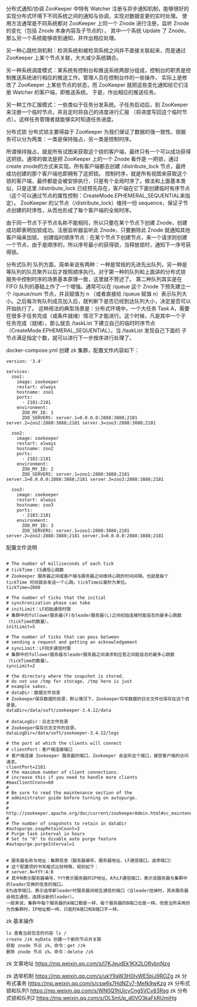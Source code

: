 分布式通知/协调
ZooKeeper 中特有 Watcher 注册与异步通知机制，能够很好的实现分布式环境下不同系统之间的通知与协调，实现对数据变更的实时处理。
使用方法通常是不同系统都对 ZooKeeper 上同一个 Znode 进行注册，监听 Znode 的变化（包括 Znode 本身内容及子节点的），
其中一个系统 Update 了 Znode，那么另一个系统能够收到通知，并作出相应处理。

另一种心跳检测机制：检测系统和被检测系统之间并不直接关联起来，而是通过 ZooKeeper 上某个节点关联，大大减少系统耦合。

另一种系统调度模式：某系统有控制台和推送系统两部分组成，控制台的职责是控制推送系统进行相应的推送工作。管理人员在控制台作的一些操作，
实际上是修改了 ZooKeeper 上某些节点的状态，而 ZooKeeper 就把这些变化通知给它们注册 Watcher 的客户端，即推送系统。
于是，作出相应的推送任务。

另一种工作汇报模式：一些类似于任务分发系统。子任务启动后，到 ZooKeeper 来注册一个临时节点，并且定时将自己的进度进行汇报
（将进度写回这个临时节点）。这样任务管理者就能够实时知道任务进度。

分布式锁
分布式锁主要得益于 ZooKeeper 为我们保证了数据的强一致性。锁服务可以分为两类：一类是保持独占，另一类是控制时序。

所谓保持独占，就是所有试图来获取这个锁的客户端，最终只有一个可以成功获得这把锁。通常的做法是把 ZooKeeper 上的一个 Znode 看作是
一把锁，通过 create znode的方式来实现。所有客户端都去创建 /distribute_lock 节点，最终成功创建的那个客户端也即拥有了这把锁。
控制时序，就是所有视图来获取这个锁的客户端，最终都是会被安排执行，只是有个全局时序了。做法和上面基本类似，只是这里 
/distribute_lock 已经预先存在，客户端在它下面创建临时有序节点（这个可以通过节点的属性控制：CreateMode.EPHEMERAL_SEQUENTIAL来指定）。
ZooKeeper 的父节点（/distribute_lock）维持一份 sequence，保证子节点创建的时序性，从而也形成了每个客户端的全局时序。

由于同一节点下子节点名称不能相同，所以只要在某个节点下创建 Znode，创建成功即表明加锁成功。注册监听器监听此 Znode，只要删除此 Znode 
就通知其他客户端来加锁。
创建临时顺序节点：在某个节点下创建节点，来一个请求则创建一个节点，由于是顺序的，所以序号最小的获得锁，当释放锁时，通知下一序号获得锁。

分布式队列
队列方面，简单来说有两种：一种是常规的先进先出队列，另一种是等队列的队员聚齐以后才按照顺序执行。对于第一种的队列和上面讲的分布式锁
服务中控制时序的场景基本原理一致，这里就不赘述了。
第二种队列其实是在 FIFO 队列的基础上作了一个增强。通常可以在 /queue 这个 Znode 下预先建立一个 /queue/num 节点，并且赋值为 n
（或者直接给 /queue 赋值 n）表示队列大小。之后每次有队列成员加入后，就判断下是否已经到达队列大小，决定是否可以开始执行了。
这种用法的典型场景是：分布式环境中，一个大任务 Task A，需要在很多子任务完成（或条件就绪）情况下才能进行。这个时候，凡是其中一个子
任务完成（就绪），那么就去 /taskList 下建立自己的临时时序节点（CreateMode.EPHEMERAL_SEQUENTIAL）。当 /taskList 发现自己下面的
子节点满足指定个数，就可以进行下一步按序进行处理了。

docker-compose.yml 创建 zk 集群，配置文件内容如下：
```
version: '3.4'

services:
  zoo1:
    image: zookeeper
    restart: always
    hostname: zoo1
    ports:
      - 2181:2181
    environment:
      ZOO_MY_ID: 1
      ZOO_SERVERS: server.1=0.0.0.0:2888:3888;2181 server.2=zoo2:2888:3888;2181 server.3=zoo3:2888:3888;2181

  zoo2:
    image: zookeeper
    restart: always
    hostname: zoo2
    ports:
      - 2182:2181
    environment:
      ZOO_MY_ID: 2
      ZOO_SERVERS: server.1=zoo1:2888:3888;2181 server.2=0.0.0.0:2888:3888;2181 server.3=zoo3:2888:3888;2181

  zoo3:
    image: zookeeper
    restart: always
    hostname: zoo3
    ports:
      - 2183:2181
    environment:
      ZOO_MY_ID: 3
      ZOO_SERVERS: server.1=zoo1:2888:3888;2181 server.2=zoo2:2888:3888;2181 server.3=0.0.0.0:2888:3888;2181

```

配置文件说明
```

# The number of milliseconds of each tick
# tickTime：CS通信心跳数
# Zookeeper 服务器之间或客户端与服务器之间维持心跳的时间间隔，也就是每个 tickTime 时间就会发送一个心跳。tickTime以毫秒为单位。
tickTime=2000

# The number of ticks that the initial
# synchronization phase can take
# initLimit：LF初始通信时限
# 集群中的follower服务器(F)与leader服务器(L)之间初始连接时能容忍的最多心跳数（tickTime的数量）。
initLimit=5

# The number of ticks that can pass between
# sending a request and getting an acknowledgement
# syncLimit：LF同步通信时限
# 集群中的follower服务器与leader服务器之间请求和应答之间能容忍的最多心跳数（tickTime的数量）。
syncLimit=2

# the directory where the snapshot is stored.
# do not use /tmp for storage, /tmp here is just
# example sakes.
# dataDir：数据文件目录
# Zookeeper保存数据的目录，默认情况下，Zookeeper将写数据的日志文件也保存在这个目录里。
dataDir=/data/soft/zookeeper-3.4.12/data

# dataLogDir：日志文件目录
# Zookeeper保存日志文件的目录。
dataLogDir=/data/soft/zookeeper-3.4.12/logs

# the port at which the clients will connect
# clientPort：客户端连接端口
# 客户端连接 Zookeeper 服务器的端口，Zookeeper 会监听这个端口，接受客户端的访问请求。
clientPort=2181
# the maximum number of client connections.
# increase this if you need to handle more clients
#maxClientCnxns=60
#
# Be sure to read the maintenance section of the
# administrator guide before turning on autopurge.
#
# http://zookeeper.apache.org/doc/current/zookeeperAdmin.html#sc_maintenance
#
# The number of snapshots to retain in dataDir
#autopurge.snapRetainCount=3
# Purge task interval in hours
# Set to "0" to disable auto purge feature
#autopurge.purgeInterval=1


# 服务器名称与地址：集群信息（服务器编号，服务器地址，LF通信端口，选举端口）
# 这个配置项的书写格式比较特殊，规则如下：
# server.N=YYY:A:B
# 其中N表示服务器编号，YYY表示服务器的IP地址，A为LF通信端口，表示该服务器与集群中的leader交换的信息的端口。
B为选举端口，表示选举新leader时服务器间相互通信的端口（当leader挂掉时，其余服务器会相互通信，选择出新的leader）。
一般来说，集群中每个服务器的A端口都是一样，每个服务器的B端口也是一样。但是当所采用的为伪集群时，IP地址都一样，只能时A端口和B端口不一样。

```

zk 基本操作
```
ls 查看当前包含的内容 ls /
create /zk myData 创建一个新的节点并关联
获取 znode 节点 zk。命令：get /zk
删除 znode 节点 zk。命令：delete /zk

```

zk 文章地址
https://mp.weixin.qq.com/s/I7KJeudEk1KX2LORybnNzg

zk 选举机制
https://mp.weixin.qq.com/s/ukY9aW3H0IvWE5bjJ9ROZg
zk 分布式事务
https://mp.weixin.qq.com/s/csw6s7HdNZv7-Mefk9wKzg
zk 分布式锁和队列1
https://mp.weixin.qq.com/s/WN0Q1hUicyCng5VCv83Rsg
zk 分布式锁和队列2
https://mp.weixin.qq.com/s/OLSmUp_d0VO3kaFkRUmiHg
